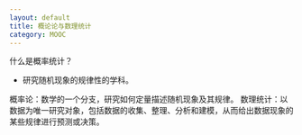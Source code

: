 ```yaml
---
layout: default
title: 概论论与数理统计
category: MOOC
---
```


什么是概率统计？
- 研究随机现象的规律性的学科。

概率论：数学的一个分支，研究如何定量描述随机现象及其规律。
数理统计：以数据为唯一研究对象，包括数据的收集、整理、分析和建模，从而给出数据现象的某些规律进行预测或决策。




